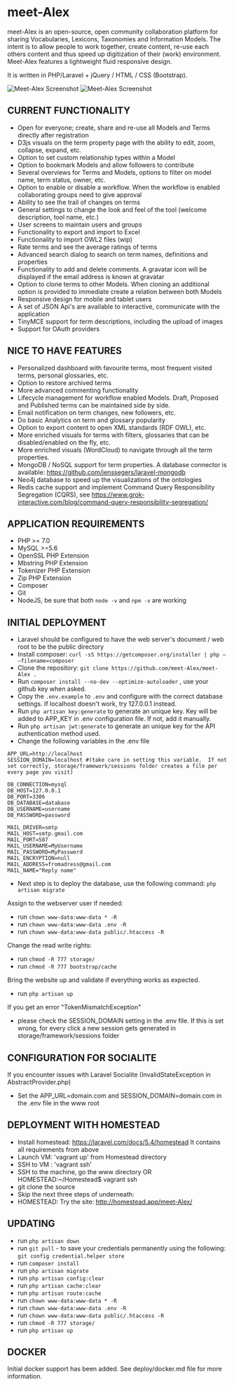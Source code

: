 meet-Alex
===================
meet-Alex is an open-source, open community collaboration platform for sharing Vocabularies, Lexicons, Taxonomies and Information Models. The intent is to allow people to work together, create content, re-use each others content and thus speed up digitization of their (work) environment. Meet-Alex features a lightweight fluid responsive design.

It is written in PHP/Laravel + jQuery / HTML / CSS (Bootstrap).

![Meet-Alex Screenshot](public/img/screenshots/meet-alex-home_50.png)
![Meet-Alex Screenshot](public/img/screenshots/meet-alex-visual_50.png)

CURRENT FUNCTIONALITY
------------

* Open for everyone; create, share and re-use all Models and Terms directly after registration
* D3js visuals on the term property page with the ability to edit, zoom, collapse, expand, etc.
* Option to set custom relationship types within a Model
* Option to bookmark Models and allow followers to contribute
* Several overviews for Terms and Models, options to filter on model name, term status, owner, etc.
* Option to enable or disable a workflow. When the workflow is enabled collaborating groups need to give approval
* Ability to see the trail of changes on terms
* General settings to change the look and feel of the tool (welcome description, tool name, etc.)
* User screens to maintain users and groups
* Functionality to export and import to Excel
* Functionality to import OWL2 files (wip)
* Rate terms and see the average ratings of terms
* Advanced search dialog to search on term names, definitions and properties
* Functionality to add and delete comments. A gravatar icon will be displayed if the email address is known at gravatar
* Option to clone terms to other Models. When cloning an additional option is provided to immediate create a relation between both Models
* Responsive design for mobile and tablet users
* A set of JSON Api's are available to interactive, communicate with the application
* TinyMCE support for term descriptions, including the upload of images
* Support for OAuth providers

NICE TO HAVE FEATURES
------------

* Personalized dashboard with favourite terms, most frequent visited terms, personal glossaries, etc.
* Option to restore archived terms
* More advanced commenting functionality
* Lifecycle management for workflow enabled Models. Draft, Proposed and Published terms can be maintained side by side.
* Email notification on term changes, new followers, etc.
* Do basic Analytics on term and glossary popularity
* Option to export content to open XML standards (RDF OWL), etc.
* More enriched visuals for terms with filters, glossaries that can be disabled/enabled on the fly, etc.
* More enriched visuals (WordCloud) to navigate through all the term properties.
* MongoDB / NoSQL support for term properties. A database connector is available: https://github.com/jenssegers/laravel-mongodb
* Neo4j database to speed up the visualizations of the ontologies
* Redis cache support and implement Command Query Responsibility Segregation (CQRS), see https://www.grok-interactive.com/blog/command-query-responsibility-segregation/

APPLICATION REQUIREMENTS
------------
* PHP >= 7.0
* MySQL >=5.6
* OpenSSL PHP Extension
* Mbstring PHP Extension
* Tokenizer PHP Extension
* Zip PHP Extension
* Composer
* Git
* NodeJS, be sure that both `node -v` and `npm -v` are working

INITIAL DEPLOYMENT
------------
* Laravel should be configured to have the web server's document / web root to be the public directory
* Install composer: `curl -sS https://getcomposer.org/installer | php — –filename=composer`
* Clone the repository: `git clone https://github.com/meet-Alex/meet-Alex .`
* Run `composer install --no-dev --optimize-autoloader` , use your github key when asked.
* Copy the `.env.example` to `.env` and configure with the correct database settings. If localhost doesn't work, try 127.0.0.1 instead.
* Run `php artisan key:generate` to generate an unique key. Key will be added to APP_KEY in .env configuration file. If not, add it manually.
* Run `php artisan jwt:generate` to generate an unique key for the API authentication method used.
* Change the following variables in the .env file

```
APP_URL=http://localhost
SESSION_DOMAIN=localhost #(take care in setting this variable.  If not set correctly, storage/framework/sessions folder creates a file per every page you visit)

DB_CONNECTION=mysql
DB_HOST=127.0.0.1
DB_PORT=3306
DB_DATABASE=database
DB_USERNAME=username
DB_PASSWORD=password

MAIL_DRIVER=smtp
MAIL_HOST=smtp.gmail.com
MAIL_PORT=587
MAIL_USERNAME=MyUsername
MAIL_PASSWORD=MyPassword
MAIL_ENCRYPTION=null
MAIL_ADDRESS=fromadress@gmail.com
MAIL_NAME="Reply name"
```

* Next step is to deploy the database, use the following command: `php artisan migrate`

Assign to the webserver user if needed:

* run `chown www-data:www-data * -R`
* run `chown www-data:www-data .env -R`
* run `chown www-data:www-data public/.htaccess -R`

Change the read write rights:
* run `chmod -R 777 storage/`
* run `chmod -R 777 bootstrap/cache`

Bring the website up and validate if everything works as expected.
* run `php artisan up`

If you get an error "TokenMismatchException"
* please check the SESSION_DOMAIN setting in the .env file. If this is set wrong, for every click a new session gets generated in storage/framework/sessions folder


CONFIGURATION FOR SOCIALITE
------------
If you encounter issues with Laravel Socialite (InvalidStateException in AbstractProvider.php)
* Set the APP_URL=domain.com and SESSION_DOMAIN=domain.com in the .env file in the www root

DEPLOYMENT WITH HOMESTEAD
------------
* Install homestead: https://laravel.com/docs/5.4/homestead It contains all requirements from above
* Launch VM: 'vagrant up' from Homestead directory
* SSH to VM : 'vagrant ssh'
* SSH to the machine, go the www directory OR HOMESTEAD:~/Homestead$ vagrant ssh
* git clone the source
* Skip the next three steps of underneath:
* HOMESTEAD: Try the site: http://homestead.app/meet-Alex/

UPDATING
------------
* run `php artisan down`
* run `git pull` - to save your credentials permanently using the following: `git config credential.helper store`
* run `composer install`
* run `php artisan migrate`
* run `php artisan config:clear`
* run `php artisan cache:clear`
* run `php artisan route:cache`
* run `chown www-data:www-data * -R`
* run `chown www-data:www-data .env -R`
* run `chown www-data:www-data public/.htaccess -R`
* run `chmod -R 777 storage/`
* run `php artisan up`

DOCKER
------------
Initial docker support has been added. See deploy/docker.md file for more information.
